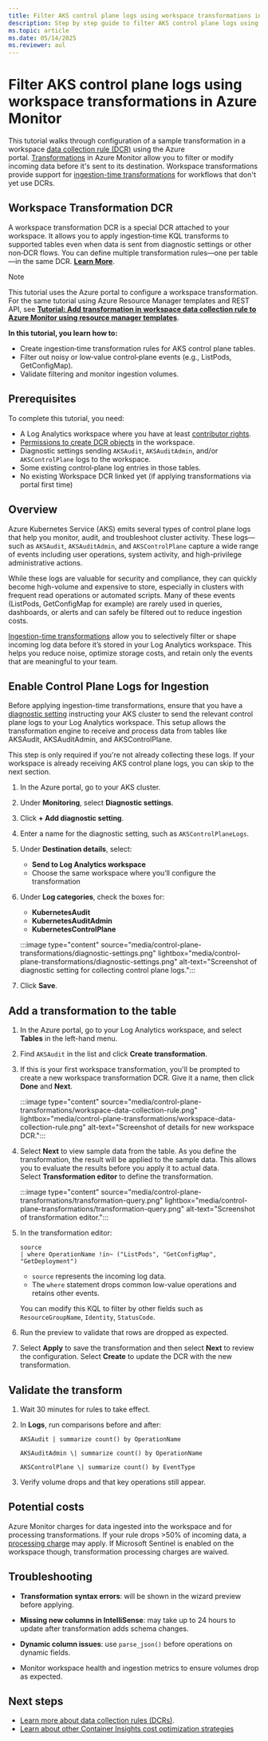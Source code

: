 ```yaml
---
title: Filter AKS control plane logs using workspace transformations in Azure Monitor
description: Step by step guide to filter AKS control plane logs using workspace transformations in Azure Monitor.
ms.topic: article
ms.date: 05/14/2025
ms.reviewer: aul
---
```


# Filter AKS control plane logs using workspace transformations in Azure Monitor

This tutorial walks through configuration of a sample transformation in a workspace [data collection rule (DCR)](../data-collection/data-collection-rule-overview.md) using the Azure portal. [Transformations](../data-collection/data-collection-transformations.md) in Azure Monitor allow you to filter or modify incoming data before it's sent to its destination. Workspace transformations provide support for [ingestion-time transformations](../data-collection/data-collection-transformations.md#workspace-transformation-dcr) for workflows that don't yet use DCRs.

## Workspace Transformation DCR
A workspace transformation DCR is a special DCR attached to your workspace. It allows you to apply ingestion‑time KQL transforms to supported tables even when data is sent from diagnostic settings or other non‑DCR flows. You can define multiple transformation rules—one per table—in the same DCR. **[Learn More](../data-collection/data-collection-transformations.md#workspace-transformation-dcr)**.

> [!NOTE]
> This tutorial uses the Azure portal to configure a workspace transformation. For the same tutorial using Azure Resource Manager templates and REST API, see [**Tutorial: Add transformation in workspace data collection rule to Azure Monitor using resource manager templates**](../logs/tutorial-workspace-transformations-api.md).

**In this tutorial, you learn how to:**

- Create ingestion‑time transformation rules for AKS control plane tables.
- Filter out noisy or low‑value control‑plane events (e.g., ListPods, GetConfigMap).
- Validate filtering and monitor ingestion volumes.

## Prerequisites

To complete this tutorial, you need:

- A Log Analytics workspace where you have at least [contributor rights](../logs/manage-access.md#azure-rbac).
- [Permissions to create DCR objects](../data-collection/data-collection-rule-create-edit.md#permissions) in the workspace.
- Diagnostic settings sending `AKSAudit`, `AKSAuditAdmin`, and/or `AKSControlPlane` logs to the workspace.
- Some existing control‑plane log entries in those tables.
- No existing Workspace DCR linked yet (if applying transformations via portal first time)

## Overview

Azure Kubernetes Service (AKS) emits several types of control plane logs that help you monitor, audit, and troubleshoot cluster activity. These logs—such as `AKSAudit`, `AKSAuditAdmin`, and
`AKSControlPlane` capture a wide range of events including user operations, system activity, and high-privilege administrative actions. 

While these logs are valuable for security and compliance, they can quickly become high-volume and expensive to store, especially in clusters with frequent read operations or automated scripts. Many of these events (ListPods, GetConfigMap for example) are rarely used in queries, dashboards, or alerts and can safely be filtered out to reduce ingestion costs.

[Ingestion-time transformations](../data-collection/data-collection-transformations.md) allow you to selectively filter or shape incoming log data before it’s stored in your Log Analytics workspace. This helps you reduce noise, optimize storage costs, and retain only the events that are meaningful to your team.

## Enable Control Plane Logs for Ingestion

Before applying ingestion-time transformations, ensure that you have a [diagnostic setting](../platform/diagnostic-settings.md) instructing your AKS cluster to send the relevant control plane logs to your Log Analytics workspace. This setup allows the transformation engine to receive and process data from tables like AKSAudit, AKSAuditAdmin, and AKSControlPlane.

This step is only required if you're not already collecting these logs. If your workspace is already receiving AKS control plane logs, you can skip to the next section.

1.  In the Azure portal, go to your AKS cluster.
2.  Under **Monitoring**, select **Diagnostic settings**.
3.  Click **+ Add diagnostic setting**.
4.  Enter a name for the diagnostic setting, such as `AKSControlPlaneLogs`.
5.  Under **Destination details**, select:
    - **Send to Log Analytics workspace**
    - Choose the same workspace where you’ll configure the transformation
6.  Under **Log categories**, check the boxes for:
    - **KubernetesAudit**
    - **KubernetesAuditAdmin**
    - **KubernetesControlPlane**

    :::image type="content" source="media/control-plane-transformations/diagnostic-settings.png" lightbox="media/control-plane-transformations/diagnostic-settings.png" alt-text="Screenshot of diagnostic setting for collecting control plane logs.":::

7.  Click **Save**.

## Add a transformation to the table

1.  In the Azure portal, go to your Log Analytics workspace, and select **Tables** in the left-hand menu.

2.  Find `AKSAudit` in the list and click **Create transformation**.

3.  If this is your first workspace transformation, you'll be prompted to create a new workspace transformation DCR. Give it a name, then click **Done** and **Next**.

    :::image type="content" source="media/control-plane-transformations/workspace-data-collection-rule.png" lightbox="media/control-plane-transformations/workspace-data-collection-rule.png" alt-text="Screenshot of details for new workspace DCR.":::

4.  Select **Next** to view sample data from the table. As you define the transformation, the result will be applied to the sample data. This allows you to evaluate the results before you apply it to  actual data. Select **Transformation editor** to define the transformation.

    :::image type="content" source="media/control-plane-transformations/transformation-query.png" lightbox="media/control-plane-transformations/transformation-query.png" alt-text="Screenshot of transformation editor.":::

5.  In the transformation editor:

    ```kusto
    source
    | where OperationName !in~ ("ListPods", "GetConfigMap", "GetDeployment")
    ```

    - `source` represents the incoming log data.
    - The `where` statement drops common low-value operations and retains other events.

    You can modify this KQL to filter by other fields such as `ResourceGroupName`, `Identity`, `StatusCode`.

6. Run the preview to validate that rows are dropped as expected.

7.  Select **Apply** to save the transformation and then select **Next** to review the configuration. Select **Create** to update the DCR with the new transformation.

## Validate the transform 

1.  Wait 30 minutes for rules to take effect.
2.  In **Logs**, run comparisons before and after:

    ```kusto    
    AKSAudit | summarize count() by OperationName

    AKSAuditAdmin \| summarize count() by OperationName

    AKSControlPlane \| summarize count() by EventType
    ```

3.  Verify volume drops and that key operations still appear.

## Potential costs

Azure Monitor charges for data ingested into the workspace and for
processing transformations. If your rule drops \>50% of incoming data, a [processing charge](../data-collection/data-collection-transformations.md#cost-for-transformations) may apply. If Microsoft Sentinel is enabled on the workspace though, transformation processing charges are waived.

## Troubleshooting

- **Transformation syntax errors**: will be shown in the wizard preview   before applying.

- **Missing new columns in IntelliSense**: may take up to 24 hours to  update after transformation adds schema changes.

- **Dynamic column issues**: use `parse_json()` before operations on dynamic fields.

- Monitor workspace health and ingestion metrics to ensure volumes drop as expected.

##  Next steps

- [Learn more about data collection rules (DCRs)](../data-collection/data-collection-rule-overview.md).
- [Learn about other Container Insights cost optimization strategies](../containers/container-insights-cost.md)
